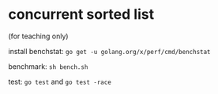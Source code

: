 # concurrent sorted list

(for teaching only)

install benchstat: `go get -u golang.org/x/perf/cmd/benchstat`

benchmark: `sh bench.sh`

test: `go test` and `go test -race`

